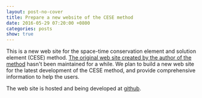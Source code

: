 ```yaml
---
layout: post-no-cover
title: Prepare a new website of the CESE method
date: 2016-05-29 07:20:00 +0800
categories: posts
show: true
---
```


This is a new web site for the space-time conservation element and solution element (CESE) method.  [The original web site created by the author of the method](http://www.grc.nasa.gov/WWW/microbus/) hasn't been maintained for a while.  We plan to build a new web site for the latest development of the CESE method, and provide comprehensive information to help the users.

The web site is hosted and being developed at [github](https://github.com/cesehub/cesehub).
